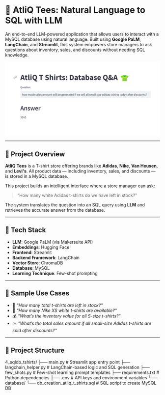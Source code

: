 # 🧠 AtliQ Tees: Natural Language to SQL with LLM

An end-to-end LLM-powered application that allows users to interact with a MySQL database using natural language. Built using **Google PaLM**, **LangChain**, and **Streamlit**, this system empowers store managers to ask questions about inventory, sales, and discounts without needing SQL knowledge.

![AtliQ Tees](atliq_tees.png)

---

## 🚀 Project Overview

**AtliQ Tees** is a T-shirt store offering brands like **Adidas**, **Nike**, **Van Heusen**, and **Levi's**. All product data — including inventory, sales, and discounts — is stored in a MySQL database.

This project builds an intelligent interface where a store manager can ask:

> “How many white Adidas t-shirts do we have left in stock?”

The system translates the question into an SQL query using **LLM** and retrieves the accurate answer from the database.

---

## 🧩 Tech Stack

- **LLM**: Google PaLM (via Makersuite API)
- **Embeddings**: Hugging Face
- **Frontend**: Streamlit
- **Backend Framework**: LangChain
- **Vector Store**: ChromaDB
- **Database**: MySQL
- **Learning Technique**: Few-shot prompting

---

## 📸 Sample Use Cases

- 🧾 *"How many total t-shirts are left in stock?"*
- 👕 *"How many Nike XS white t-shirts are available?"*
- 💰 *"What’s the inventory value for all S-size t-shirts?"*
- 📉 *"What’s the total sales amount if all small-size Adidas t-shirts are sold after discounts?"*

---

## 📁 Project Structure

4_sqldb_tshirts/
├── main.py # Streamlit app entry point
├── langchain_helper.py # LangChain-based logic and SQL generation
├── few_shots.py # Few-shot learning prompt templates
├── requirements.txt # Python dependencies
├── .env # API keys and environment variables
└── database/
└── db_creation_atliq_t_shirts.sql # SQL script to create MySQL DB
